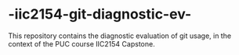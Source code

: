 # -iic2154-git-diagnostic-ev-
This repository contains the diagnostic evaluation of git usage, in the context of the PUC course IIC2154 Capstone.
